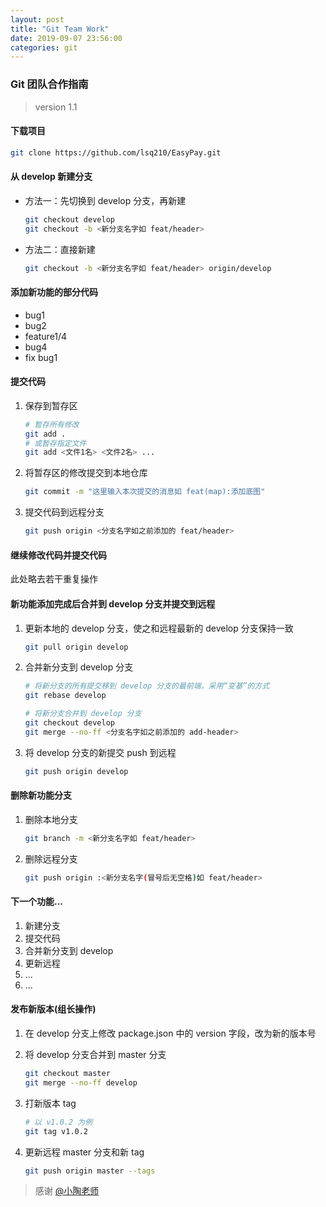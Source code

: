 ```yaml
---
layout: post
title: "Git Team Work"
date: 2019-09-07 23:56:00
categories: git
---
```

### Git 团队合作指南

> version 1.1

#### 下载项目

```bash
git clone https://github.com/lsq210/EasyPay.git
```

#### 从 develop 新建分支

- 方法一：先切换到 develop 分支，再新建

  ```bash
  git checkout develop
  git checkout -b <新分支名字如 feat/header>
  ```

- 方法二：直接新建

  ```bash
  git checkout -b <新分支名字如 feat/header> origin/develop
  ```

#### 添加新功能的部分代码

- bug1
- bug2
- feature1/4
- bug4
- fix bug1

#### 提交代码

1. 保存到暂存区

   ```bash
   # 暂存所有修改
   git add .
   # 或暂存指定文件
   git add <文件1名> <文件2名> ...
   ```

2. 将暂存区的修改提交到本地仓库

   ```bash
   git commit -m "这里输入本次提交的消息如 feat(map):添加底图"
   ```

3. 提交代码到远程分支

   ```bash
   git push origin <分支名字如之前添加的 feat/header>
   ```

#### 继续修改代码并提交代码

此处略去若干重复操作

#### 新功能添加完成后合并到 develop 分支并提交到远程

1. 更新本地的 develop 分支，使之和远程最新的 develop 分支保持一致

   ```bash
   git pull origin develop
   ```

2. 合并新分支到 develop 分支

   ```bash
   # 将新分支的所有提交移到 develop 分支的最前端，采用“变基”的方式
   git rebase develop

   # 将新分支合并到 develop 分支
   git checkout develop
   git merge --no-ff <分支名字如之前添加的 add-header>
   ```

3. 将 develop 分支的新提交 push 到远程

   ```bash
   git push origin develop
   ```

#### 删除新功能分支

1. 删除本地分支

   ```bash
   git branch -m <新分支名字如 feat/header>
   ```

2. 删除远程分支

   ```bash
   git push origin :<新分支名字(冒号后无空格)如 feat/header>
   ```

#### 下一个功能...

1. 新建分支
2. 提交代码
3. 合并新分支到 develop
4. 更新远程
5. ...
6. ...

#### 发布新版本(组长操作)

1. 在 develop 分支上修改 package.json 中的 version 字段，改为新的版本号

2. 将 develop 分支合并到 master 分支

   ```bash
   git checkout master
   git merge --no-ff develop
   ```

3. 打新版本 tag

   ```bash
   # 以 v1.0.2 为例
   git tag v1.0.2
   ```

4. 更新远程 master 分支和新 tag

   ```bash
   git push origin master --tags
   ```

> 感谢 [@小陶老师](https://github.com/CS-Tao)